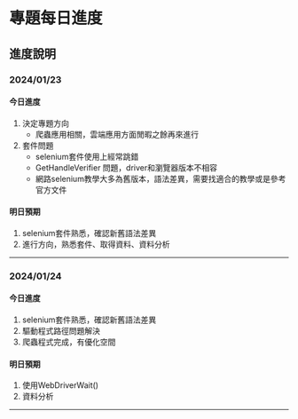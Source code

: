 # 專題每日進度
## 進度說明
### 2024/01/23
#### 今日進度
1. 決定專題方向
   - 爬蟲應用相關，雲端應用方面閒暇之餘再來進行
2. 套件問題
   - selenium套件使用上經常跳錯
   - GetHandleVerifier 問題，driver和瀏覽器版本不相容
   - 網路selenium教學大多為舊版本，語法差異，需要找適合的教學或是參考官方文件
#### 明日預期
1. selenium套件熟悉，確認新舊語法差異
2. 進行方向，熟悉套件、取得資料、資料分析
***
### 2024/01/24
#### 今日進度
1. selenium套件熟悉，確認新舊語法差異
2. 驅動程式路徑問題解決
3. 爬蟲程式完成，有優化空間
#### 明日預期
1. 使用WebDriverWait()
2. 資料分析
***

